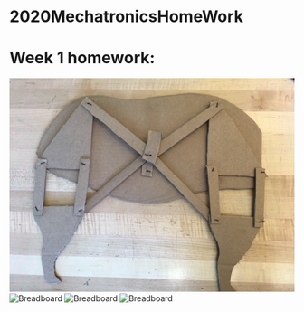 # 2020MechatronicsHomeWork
# Week 1 homework:
![Breadboard](/week1/rhino.JPG)
![Breadboard](failedLinks.JPG)
![Breadboard](rhino2.gif)
![Breadboard](spider2.gif)
